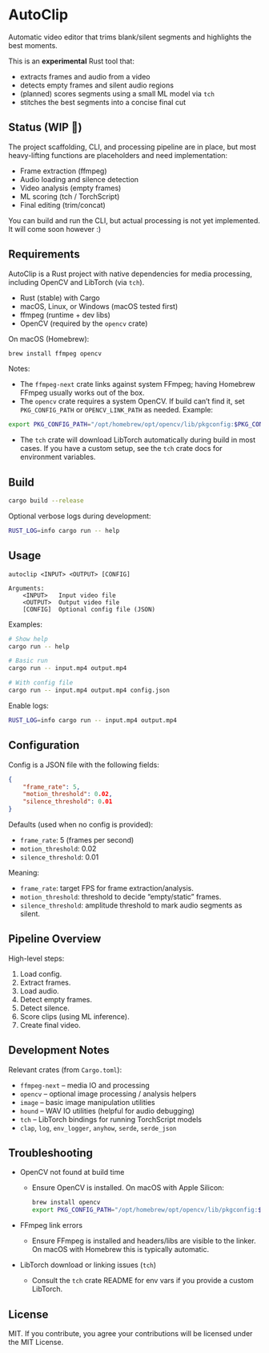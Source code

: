 # AutoClip

Automatic video editor that trims blank/silent segments and highlights the best moments.

This is an **experimental** Rust tool that:
- extracts frames and audio from a video
- detects empty frames and silent audio regions
- (planned) scores segments using a small ML model via `tch`
- stitches the best segments into a concise final cut


## Status (WIP 🚧)

The project scaffolding, CLI, and processing pipeline are in place, but most heavy-lifting functions are placeholders and need implementation:
- Frame extraction (ffmpeg)
- Audio loading and silence detection
- Video analysis (empty frames)
- ML scoring (tch / TorchScript)
- Final editing (trim/concat)

You can build and run the CLI, but actual processing is not yet implemented. It will come soon however :)

## Requirements

AutoClip is a Rust project with native dependencies for media processing, including OpenCV and LibTorch (via `tch`).

- Rust (stable) with Cargo
- macOS, Linux, or Windows (macOS tested first)
- ffmpeg (runtime + dev libs)
- OpenCV (required by the `opencv` crate)

On macOS (Homebrew):

```bash
brew install ffmpeg opencv
```

Notes:
- The `ffmpeg-next` crate links against system FFmpeg; having Homebrew FFmpeg usually works out of the box.
- The `opencv` crate requires a system OpenCV. If build can’t find it, set `PKG_CONFIG_PATH` or `OPENCV_LINK_PATH` as needed. Example:

```bash
export PKG_CONFIG_PATH="/opt/homebrew/opt/opencv/lib/pkgconfig:$PKG_CONFIG_PATH"
```

- The `tch` crate will download LibTorch automatically during build in most cases. If you have a custom setup, see the `tch` crate docs for environment variables.


## Build

```bash
cargo build --release
```

Optional verbose logs during development:

```bash
RUST_LOG=info cargo run -- help
```


## Usage

```
autoclip <INPUT> <OUTPUT> [CONFIG]

Arguments:
	<INPUT>   Input video file
	<OUTPUT>  Output video file
	[CONFIG]  Optional config file (JSON)
```

Examples:

```bash
# Show help
cargo run -- help

# Basic run
cargo run -- input.mp4 output.mp4

# With config file
cargo run -- input.mp4 output.mp4 config.json
```

Enable logs:

```bash
RUST_LOG=info cargo run -- input.mp4 output.mp4
```


## Configuration

Config is a JSON file with the following fields:

```json
{
	"frame_rate": 5,
	"motion_threshold": 0.02,
	"silence_threshold": 0.01
}
```

Defaults (used when no config is provided):
- `frame_rate`: 5 (frames per second)
- `motion_threshold`: 0.02
- `silence_threshold`: 0.01

Meaning:
- `frame_rate`: target FPS for frame extraction/analysis.
- `motion_threshold`: threshold to decide “empty/static” frames.
- `silence_threshold`: amplitude threshold to mark audio segments as silent.


## Pipeline Overview

High-level steps:
1. Load config.
2. Extract frames.
3. Load audio.
4. Detect empty frames.
5. Detect silence.
6. Score clips (using ML inference).
7. Create final video.


## Development Notes

Relevant crates (from `Cargo.toml`):
- `ffmpeg-next` – media IO and processing
- `opencv` – optional image processing / analysis helpers
- `image` – basic image manipulation utilities
- `hound` – WAV IO utilities (helpful for audio debugging)
- `tch` – LibTorch bindings for running TorchScript models
- `clap`, `log`, `env_logger`, `anyhow`, `serde`, `serde_json`


## Troubleshooting

- OpenCV not found at build time
	- Ensure OpenCV is installed. On macOS with Apple Silicon:
		```bash
		brew install opencv
		export PKG_CONFIG_PATH="/opt/homebrew/opt/opencv/lib/pkgconfig:$PKG_CONFIG_PATH"
		```

- FFmpeg link errors
	- Ensure FFmpeg is installed and headers/libs are visible to the linker. On macOS with Homebrew this is typically automatic.

- LibTorch download or linking issues (`tch`)
	- Consult the `tch` crate README for env vars if you provide a custom LibTorch.


## License

MIT. If you contribute, you agree your contributions will be licensed under the MIT License.

